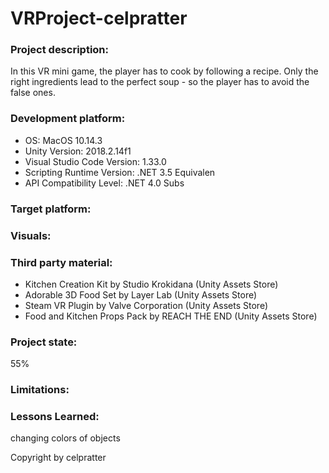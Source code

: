 # VRProject-celpratter

### Project description: 
In this VR mini game, the player has to cook by following a recipe. Only the right ingredients lead to the perfect soup - so the player has to avoid the false ones.
 
### Development platform: 
- OS: MacOS 10.14.3
- Unity Version: 2018.2.14f1
- Visual Studio Code Version: 1.33.0
- Scripting Runtime Version: .NET 3.5 Equivalen
- API Compatibility Level: .NET 4.0 Subs

### Target platform: 


### Visuals: 


### Third party material: 
- Kitchen Creation Kit by Studio Krokidana (Unity Assets Store)
- Adorable 3D Food Set by Layer Lab (Unity Assets Store)
- Steam VR Plugin by Valve Corporation (Unity Assets Store)
- Food and Kitchen Props Pack by REACH THE END (Unity Assets Store)

### Project state: 
55%

### Limitations: 


### Lessons Learned: 
changing colors of objects


Copyright by celpratter
